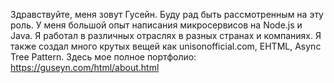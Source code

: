 Здравствуйте, меня зовут Гусейн. Буду рад быть рассмотренным на эту роль. У меня большой опыт написания микросервисов на Node.js и Java. Я работал в различных отраслях в разных странах и компаниях.
Я также создал много крутых вещей как unisonofficial.com, EHTML, Async Tree Pattern.
Здесь мое полное портфолио: https://guseyn.com/html/about.html